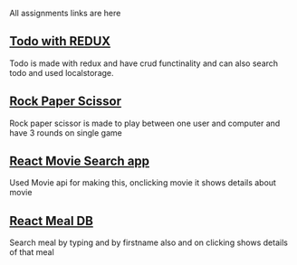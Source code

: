 
All assignments links are here 

## [Todo with REDUX ](todo_with_redux)
Todo is made with redux and have crud functinality and can also search todo and used localstorage.

## [Rock Paper Scissor](02-Rock-Paper-Scisor)
Rock paper scissor is made to play between one user and computer and have 3 rounds on single game

## [React Movie Search app](react-movie-app)
Used Movie api for making this, onclicking movie it shows details about movie

## [React Meal DB](03-The-Meal-DB)
Search meal by typing and by firstname also and on clicking shows details of that meal

## 